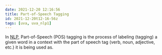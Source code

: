 ```yaml
---
date: 2021-12-20 12:16:56
title: Part-of-Speech Tagging
id: 2021-12-20t12-16-56z
tags: [uva, uva_nlp1]
---
```


In [NLP](./2021-12-20t10-52-27z.md), Part-of-Speech (POS) tagging is the process
of labeling (tagging) a given word in a context with the part of speech tag
(verb, noun, adjective, etc.) it is being used as.
